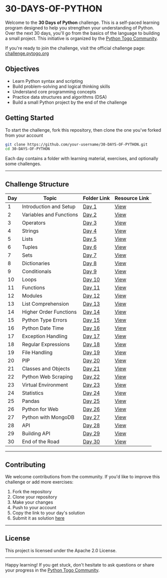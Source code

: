 # 30-DAYS-OF-PYTHON

Welcome to the **30 Days of Python** challenge. This is a self-paced learning program designed to help you strengthen your understanding of Python. Over the next 30 days, you'll go from the basics of the language to building a small project. This initiative is organized by the [Python Togo Community](https://pytogo.org).

If you're ready to join the challenge, visit the official challenge page: [challenge.pytogo.org](https://challenge.pytogo.org)

## Objectives

- Learn Python syntax and scripting
- Build problem-solving and logical thinking skills
- Understand core programming concepts
- Practice data structures and algorithms (DSA)
- Build a small Python project by the end of the challenge

## Getting Started

To start the challenge, fork this repository, then clone the one you've forked from your account

```bash
git clone https://github.com/your-username/30-DAYS-OF-PYTHON.git
cd 30-DAYS-OF-PYTHON
```

Each day contains a folder with learning material, exercises, and optionally some challenges.

---

## Challenge Structure

| Day | Topic                   | Folder Link       | Resource Link                                                                              |
| --- | ----------------------- | ----------------- | ------------------------------------------------------------------------------------------ |
| 1   | Introduction and Setup  | [Day 1](./day1)   | [View](https://drive.google.com/file/d/1yy-KmDxCFHDVWdUzSjW6i5p2JfBDH1Kx/view?usp=sharing) |
| 2   | Variables and Functions | [Day 2](./day2)   | [View](https://drive.google.com/file/d/1ziE3BuC6h6sLdtTNhiQ1hfhUryvodSlK/view?usp=sharing) |
| 3   | Operators               | [Day 3](./day3)   | [View](https://drive.google.com/file/d/1NOWlpF8ztWC-aLMLZ2KCxPxPrTn3EOV9/view?usp=sharing) |
| 4   | Strings                 | [Day 4](./day4)   | [View](https://drive.google.com/file/d/1k7oyJ9G6VG7bidIahND7mooPpX87I_Aa/view?usp=sharing) |
| 5   | Lists                   | [Day 5](./day5)   | [View](https://drive.google.com/file/d/1BPjHm-ieRZ5gXMM6TtYK8gidv42GA2JO/view?usp=sharing) |
| 6   | Tuples                  | [Day 6](./day6)   | [View](https://drive.google.com/file/d/1SXvp7V-qZS4kMyzvFujDuo-d3vzc5uQJ/view?usp=sharing) |
| 7   | Sets                    | [Day 7](./day7)   | [View](https://drive.google.com/file/d/1sf-8OaUxLIbhlx7t3cM5UtmYQb9N7N-S/view?usp=sharing) |
| 8   | Dictionaries            | [Day 8](./day8)   | [View](https://drive.google.com/file/d/1Dkiu6ozCpxepBFuAHU4lPBTr4EQT_Swb/view?usp=sharing) |
| 9   | Conditionals            | [Day 9](./day9)   | [View](https://drive.google.com/file/d/1sghXizX_I-VFq0pWmX05IgTi4xf52LwJ/view?usp=sharing) |
| 10  | Loops                   | [Day 10](./day10) | [View](https://drive.google.com/file/d/1NkwpTGtWjQYcl_bdrk8qJ-qyC6_NBMwK/view?usp=sharing) |
| 11  | Functions               | [Day 11](./day11) | [View](https://drive.google.com/file/d/1E35BL7UnDamzV6XIG6MptJsArR1o1hp9/view?usp=sharing) |
| 12  | Modules                 | [Day 12](./day12) | [View](https://drive.google.com/file/d/1vOIvJ6wUk9O3TsSrKXHtGWdFWtLuIjnt/view?usp=sharing) |
| 13  | List Comprehension      | [Day 13](./day13) | [View](https://drive.google.com/file/d/1VL3uLuTR77HKzdgoygDTHQdLgKfIwD-U/view?usp=sharing) |
| 14  | Higher Order Functions  | [Day 14](./day14) | [View](https://drive.google.com/file/d/1-S-4e_IenQlk9_O8HwPARIOVKHeYBSKu/view?usp=sharing) |
| 15  | Python Type Errors      | [Day 15](./day15) | [View](https://drive.google.com/file/d/1xy9V8iwWFTpnEKmtmLEjN1iUxEuaGNxG/view?usp=sharing) |
| 16  | Python Date Time        | [Day 16](./day16) | [View](https://drive.google.com/file/d/1i8NwAUbMAtOBkdmM7Oazmyjd8pJlF-qR/view?usp=sharing) |
| 17  | Exception Handling      | [Day 17](./day17) | [View](https://drive.google.com/file/d/1Cw2gLmemTYLdgE3Z-VCDmnOB7MrjRWEa/view?usp=sharing) |
| 18  | Regular Expressions     | [Day 18](./day18) | [View](https://drive.google.com/file/d/1-Ob7D36KJjDpBvTRf58rkstqe6Y5M-lT/view?usp=sharing) |
| 19  | File Handling           | [Day 19](./day19) | [View](https://drive.google.com/file/d/19u39WHvK2CI0USe3C8zXjyCKn3ieqi12/view?usp=sharing) |
| 20  | PIP                     | [Day 20](./day20) | [View](https://drive.google.com/file/d/1d7yhNryVdLGbk4NH0l-p_o6CcazipdOK/view?usp=sharing) |
| 21  | Classes and Objects     | [Day 21](./day21) | [View](https://drive.google.com/file/d/15bc_LGS0Y4nGbUf8-jcaLSuPRNMow-Wt/view?usp=sharing) |
| 22  | Python Web Scraping     | [Day 22](./day22) | [View](https://drive.google.com/file/d/1k7YzG2t90y0ctRvurGPs3lCZs25OGyxm/view?usp=sharing) |
| 23  | Virtual Environment     | [Day 23](./day23) | [View](https://drive.google.com/file/d/1PAUfn-OuFH7t_vmQgFdSkTMMJLSgErBZ/view?usp=sharing) |
| 24  | Statistics              | [Day 24](./day24) | [View](https://drive.google.com/file/d/1CY7PrpcqL4ZczSr61WOMotSyKa1RbF6J/view?usp=sharing) |
| 25  | Pandas                  | [Day 25](./day25) | [View](https://drive.google.com/file/d/1d2vgJNKDEdudu3AkknUcJreaNVSwYu8R/view?usp=sharing) |
| 26  | Python for Web          | [Day 26](./day26) | [View](https://drive.google.com/file/d/1kQ8RoVu6jiT5KiNEmiTaBD7I9gqqsa--/view?usp=sharing) |
| 27  | Python with MongoDB     | [Day 27](./day27) | [View](https://drive.google.com/file/d/1rkRAUyjyPkYXivvyrGKN52ZKsKqFHyDE/view?usp=sharing) |
| 28  | API                     | [Day 28](./day28) | [View](https://drive.google.com/file/d/1aP_ROEfNvVKYvosVN2Fsmh7VPlHVJ7FX/view?usp=sharing) |
| 29  | Building API            | [Day 29](./day29) | [View](https://drive.google.com/file/d/16WNe_LmVJu375MaAGKG-HVRAkH936FWb/view?usp=sharing) |
| 30  | End of the Road         | [Day 30](./day30) | [View](https://drive.google.com/file/d/1e8pL03TfXPmlDbzAv94fWNlgtq5wzYMv/view?usp=sharing) |


---

## Contributing

We welcome contributions from the community. If you'd like to improve this challenge or add more exercises:

1. Fork the repository
2. Clone your repository
3. Make your changes
4. Push to your account
5. Copy the link to your day's solution
6. Submit it as solution [here](https://challenge.pytogo.org/submit)

---

## License

This project is licensed under the Apache 2.0 License.

---

Happy learning! If you get stuck, don't hesitate to ask questions or share your progress in the [Python Togo Community](https://pytogo.org/discord).

